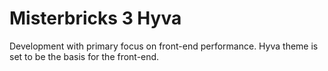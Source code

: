# Misterbricks 3 Hyva
Development with primary focus on front-end performance. Hyva theme is set to be the basis for the front-end.
